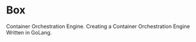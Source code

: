 # Box
Container Orchestration Engine. 
Creating a Container Orchestration Engine Written in GoLang.

